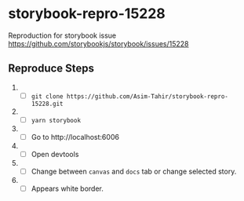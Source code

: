 # storybook-repro-15228
Reproduction for storybook issue https://github.com/storybookjs/storybook/issues/15228

## Reproduce Steps

1. - [ ] `git clone https://github.com/Asim-Tahir/storybook-repro-15228.git`
2. - [ ] `yarn storybook`
3. - [ ] Go to http://localhost:6006 
4. - [ ] Open devtools
5. - [ ] Change between `canvas` and `docs` tab or change selected story.
6. - [ ] Appears white border.
